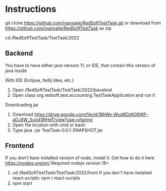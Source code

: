 # Instructions

git clone https://github.com/ivanxalie/RedSoftTestTask.git or download from https://github.com/ivanxalie/RedSoftTestTask as zip

cd /RedSoftTestTask/TestTask/2022

## Backend
You have to have either jave version 11, or IDE, that contain this version of java inside

With IDE (Eclipse, Itellij Idea, etc.)
1) Open /RedSoftTestTask/TestTask/2022/baceknd
2) Open class org.redsoft.test.accounting.TestTaskApplication and run it

Downloading jar
1) Download https://drive.google.com/file/d/1BhWe-Wud8DzK06WF-aDJSW_Suod3RHeT/view?usp=sharing
2) Open file location with cmd or bash
3) Type java -jar TestTask-0.0.1-SNAPSHOT.jar

## Frontend
If you don't have installed version of node, install it. Get how to do it here https://nodejs.org/en/
Required nodejs version 18+

1) cd /RedSoftTestTask/TestTask/2022/front
If you don't have installed react-scripts:
	npm i react-scripts
2) npm start
